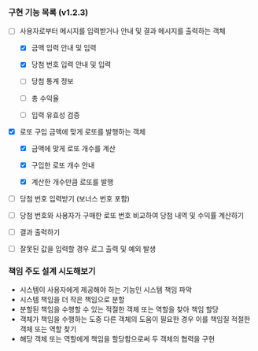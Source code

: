 ### 구현 기능 목록 (v1.2.3)
- [ ] 사용자로부터 메시지를 입력받거나 안내 및 결과 메시지를 출력하는 객체
    - [x] 금액 입력 안내 및 입력
    - [x] 당첨 번호 입력 안내 및 입력
    - [ ] 당첨 통계 정보
    - [ ] 총 수익율
    - [ ] 입력 유효성 검증


- [x] 로또 구입 금액에 맞게 로또를 발행하는 객체
  - [x] 금액에 맞게 로또 개수를 계산
  - [x] 구입한 로또 개수 안내
  - [x] 계산한 개수만큼 로또를 발행


- [ ] 당첨 번호 입력받기 (보너스 번호 포함)
- [ ] 당첨 번호와 사용자가 구매한 로또 번호 비교하여 당첨 내역 및 수익률 계산하기
- [ ] 결과 출력하기
- [ ] 잘못된 값을 입력할 경우 로그 출력 및 예외 발생


### 책임 주도 설계 시도해보기
- 시스템이 사용자에게 제공해야 하는 기능인 시스템 책임 파악
- 시스템 책임을 더 작은 책임으로 분할
- 분할된 책임을 수행할 수 있는 적절한 객체 또는 역할을 찾아 책임 할당
- 객체가 책임을 수행하는 도중 다른 객체의 도움이 필요한 경우 이를 책임질 적절한 객체 또는 역할 찾기
- 해당 객체 또는 역할에게 책임을 할당함으로써 두 객체의 협력을 구현